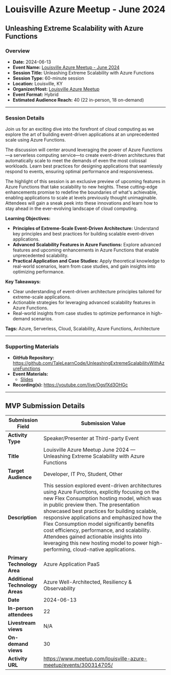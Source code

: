 # Louisville Azure Meetup - June 2024

## Unleashing Extreme Scalability with Azure Functions

### Overview

- **Date:** 2024-06-13  
- **Event Name:** [Louisville Azure Meetup - June 2024](https://www.meetup.com/louisville-azure-meetup/events/300314705/)  
- **Session Title:** Unleashing Extreme Scalability with Azure Functions  
- **Session Type:** 60-minute session  
- **Location:** Louisville, KY  
- **Organizer/Host:** [Louisville Azure Meetup](https://www.meetup.com/louisville-azure-meetup/)  
- **Event Format:** Hybrid  
- **Estimated Audience Reach:** 40 (22 in-person, 18 on-demand)

---

### Session Details

Join us for an exciting dive into the forefront of cloud computing as we explore the art of building event-driven applications at an unprecedented scale using Azure Functions.

The discussion will center around leveraging the power of Azure Functions—a serverless computing service—to create event-driven architectures that automatically scale to meet the demands of even the most colossal workloads. Learn best practices for designing applications that seamlessly respond to events, ensuring optimal performance and responsiveness.

The highlight of this session is an exclusive preview of upcoming features in Azure Functions that take scalability to new heights. These cutting-edge enhancements promise to redefine the boundaries of what's achievable, enabling applications to scale at levels previously thought unimaginable. Attendees will gain a sneak peek into these innovations and learn how to stay ahead in the ever-evolving landscape of cloud computing.

**Learning Objectives:**  
- **Principles of Extreme-Scale Event-Driven Architecture:** Understand key principles and best practices for building scalable event-driven applications.  
- **Advanced Scalability Features in Azure Functions:** Explore advanced features and upcoming enhancements in Azure Functions that enable unprecedented scalability.  
- **Practical Application and Case Studies:** Apply theoretical knowledge to real-world scenarios, learn from case studies, and gain insights into optimizing performance.

**Key Takeaways:**  
- Clear understanding of event-driven architecture principles tailored for extreme-scale applications.  
- Actionable strategies for leveraging advanced scalability features in Azure Functions.  
- Real-world insights from case studies to optimize performance in high-demand scenarios.

**Tags:** Azure, Serverless, Cloud, Scalability, Azure Functions, Architecture

---

### Supporting Materials

- **GitHub Repository:** https://github.com/TaleLearnCode/UnleashingExtremeScalabilityWithAzureFunctions
- **Event Materials:**
  - [Slides](https://github.com/TaleLearnCode/UnleashingExtremeScalabilityWithAzureFunctions/blob/main/EventMaterials/UnleasningExtremeScalabilityWithAzureFunctions-LouisvilleAzure.pdf)
- **Recording(s):** https://youtube.com/live/OgsfXd3OHGc

---

## MVP Submission Details

| Submission Field                | Submission Value                                             |
| ------------------------------- | ------------------------------------------------------------ |
| **Activity Type**               | Speaker/Presenter at Third-party Event                       |
| **Title**                       | Louisville Azure Meetup June 2024 — Unleashing Extreme Scalability with Azure Functions |
| **Target Audience**             | Developer, IT Pro, Student, Other                            |
| **Description**                 | This session explored event-driven architectures using Azure Functions, explicitly focusing on the new Flex Consumption hosting model, which was in public preview then. The presentation showcased best practices for building scalable, responsive applications and emphasized how the Flex Consumption model significantly benefits cost efficiency, performance, and scalability. Attendees gained actionable insights into leveraging this new hosting model to power high-performing, cloud-native applications. |
| **Primary Technology Area**     | Azure Application PaaS                                       |
| **Additional Technology Areas** | Azure Well-Architected, Resiliency & Observability           |
| **Date**                        | 2024-06-13                                                   |
| **In-person attendees**         | 22                                                           |
| **Livestream views**            | N/A                                                          |
| **On-demand views**             | 30                                                           |
| **Activity URL**                | https://www.meetup.com/louisville-azure-meetup/events/300314705/ |